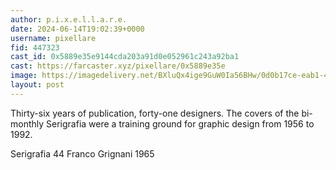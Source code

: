 ```yaml
---
author: p.i.x.e.l.l.a.r.e.
date: 2024-06-14T19:02:39+0000
username: pixellare
fid: 447323
cast_id: 0x5889e35e9144cda203a91d0e052961c243a92ba1
cast: https://farcaster.xyz/pixellare/0x5889e35e
image: https://imagedelivery.net/BXluQx4ige9GuW0Ia56BHw/0d0b17ce-eab1-409d-4f09-0911abcac500/original
layout: post
---
```


Thirty-six years of publication, forty-one designers. The covers of the bi-monthly Serigrafia were a training ground for graphic design from 1956 to 1992.

Serigrafia 44
Franco Grignani
1965

<img src='https://imagedelivery.net/BXluQx4ige9GuW0Ia56BHw/0d0b17ce-eab1-409d-4f09-0911abcac500/original' alt='' referrerpolicy='no-referrer'/>
